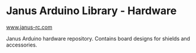Janus Arduino Library - Hardware
===

www.janus-rc.com

Janus Arduino hardware repository. Contains board designs for shields and accessories.

